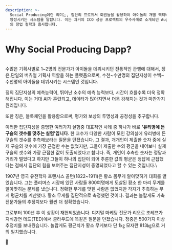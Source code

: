 ```yaml
---
description: >-
  Social Producing이란 의미는, 집단의 프로듀서 회원들을 활용하여 아이돌의 개별 액티비티 영상을 평가하여, 아이돌을 데뷔시키고 
  양성시키는 시스템을 말합니다. 이는 과거의 ICO 성공 프로젝트의 우수사례로 소개되던 Augur(https://www.augur.net/)
  의 창업 철학과 흡사합니다.
---
```


# Why Social Producing Dapp?

<figure><img src="../../.gitbook/assets/hero1.png" alt=""><figcaption></figcaption></figure>

수많은 기획사별로 1\~2명의 전문가가 아이돌을 데뷔시키던 전통적인 관행에 대해서, 징은,단일의 버츄얼 기획사 역할을 하는 플랫폼으로써, 수천\~수만명의 집단지성이 수백\~수천명의 아이돌을 데뷔시키는 시스템인 것입니다.

&#x20;징의 집단지성의 예측능력이, 뛰어난 소수의 예측 능력보다, 시간이 흐를수록 더욱 정확해집니다. 이는 거대 AI가 훈련되고, 데이타가 많아지면서 더욱 강해지는 것과 마찬가지 원리입니다.

또한 징은, 블록체인을 활용함으로써, 평가와 보상의 투명성과 공정성을 추구합니다.

이러한 집단지성을 증명한 여러가지 실험중 대표적인 사례 중 하나가 바로 **'유리병에 든 구슬의 갯수를 맞추는 실험'입니다**. 한 교수가 다양한 사람이 모인 강의실에 유리병에 든 구슬의 갯수를 추측해보라는 질문을 던졌습니다. 그 결과, 개개인이 제출한 숫자 중에 실제 구슬의 갯수에 가장 근접한 수는 없었지만, 그들이 제출한 수의 평균을 내어보니 실제 구슬의 갯수와 가장 근접한 값이 도출되었다고 합니다. 즉, 개인이 추측한 숫자는 정답과 거리가 멀었다고 하지만 그들이 하나의 집단이 되어 추론한 값의 평균은 정답에 근접했다는 점에서 집단의 힘을 보여주는 집단지성이 증명되었다고 할 수 있는 것입니다.\


1907년 영국 유전학자 프랜시스 골턴(1822\~1911)은 황소 몸무게 알아맞히기 대회를 열었습니다. 그는 플리머스 시장에 있던 사람들 800여명에게 도살된 황소 한 마리 무게를 알아맞히는 문제를 냈습니다. 정확한 무게를 맞힌 사람은 없었지만 각자가 추측하는 무게 평균치를 계산했다. 황소 무게를 집단적으로 측정했던 것이다. 결과는 놀랍게도 가축 전문가들의 추정치보다 훨씬 더 정확했습니다.

그로부터 100년 후 이 상황이 재현되었습니다. 디지털 마케팅 전문가 리오르 조레프가 지식강연 테드(TED)에서 클라우드에 똑같은 질문을 던졌습니다. 청중은 500가지 이상 추정치를 보내줬습니다. 놀랍게도 평균치가 황소 무게보다 단 1㎏ 모자란 813㎏으로 거의 일치했습니다.


